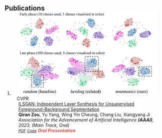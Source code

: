 <h2 id="publications" style="margin: 2px 0px -15px;">Publications</h2>

<div class="publications">
<ol class="bibliography">

<li>
<div class="pub-row">

  <div class="col-sm-3 abbr" style="position: relative;padding-right: 15px;padding-left: 15px;">
    <img src="assets/img/teaser_example.png" class="teaser img-fluid z-depth-1">
    <abbr class="badge">CVPR</abbr>
  </div>

  <div class="col-sm-9" style="position: relative;padding-right: 15px;padding-left: 20px;">
    <div class="title"><a href="https://arxiv.org/pdf/2211.13974.pdf">ILSGAN: Independent Layer Synthesis for Unsupervised Foreground-Background Segmentation</a></div>
    <div class="author"><strong>Qiran Zou</strong>, Yu Yang, Wing Yin Cheung, Chang Liu, Xiangyang Ji</div>
    <div class="periodical"><em>Association for the Advancement of Artificial Intelligence <strong>(AAAI)</strong>, 2023. (Main Track, Oral) </em></div>
    <div class="links">
      <a href="https://arxiv.org/pdf/2211.13974.pdf" class="btn btn-sm z-depth-0" role="button" target="_blank" style="font-size:12px;">PDF</a>
      <a href="https://github.com/qrzou/ILSGAN" class="btn btn-sm z-depth-0" role="button" target="_blank" style="font-size:12px;">Code</a>
<!--       <a href="https://class-il.mpi-inf.mpg.de/mnemonics/" class="btn btn-sm z-depth-0" role="button" target="_blank" style="font-size:12px;">Project Page</a> -->
<!--       <a href="https://dblp.uni-trier.de/rec/conf/cvpr/LiuSLSS20.html?view=bibtex" class="btn btn-sm z-depth-0" role="button" target="_blank" style="font-size:12px;">BibTex</a> -->
      <strong><i style="color:#e74d3c">Oral Presentation</i></strong>
    </div>
  </div>
</div>
</li>
  
<br>

</ol>
</div>
